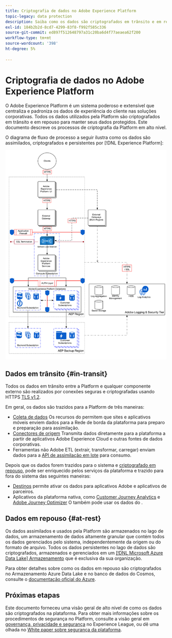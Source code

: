 ```yaml
---
title: Criptografia de dados no Adobe Experience Platform
topic-legacy: data protection
description: Saiba como os dados são criptografados em trânsito e em repouso no Adobe Experience Platform.
exl-id: 184b2b2d-8cd7-4299-83f8-f992f585c336
source-git-commit: ed897f512648797a31c20ba6d4f77aeaea62f200
workflow-type: tm+mt
source-wordcount: '398'
ht-degree: 5%

---
```


# Criptografia de dados no Adobe Experience Platform

O Adobe Experience Platform é um sistema poderoso e extensível que centraliza e padroniza os dados de experiência do cliente nas soluções corporativas. Todos os dados utilizados pela Platform são criptografados em trânsito e em repouso para manter seus dados protegidos. Este documento descreve os processos de criptografia da Platform em alto nível.

O diagrama de fluxo de processo a seguir ilustra como os dados são assimilados, criptografados e persistentes por [!DNL Experience Platform]:

![](../images/governance-privacy-security/encryption/flow.png)

## Dados em trânsito {#in-transit}

Todos os dados em trânsito entre a Platform e qualquer componente externo são realizados por conexões seguras e criptografadas usando HTTPS [TLS v1.2](https://datatracker.ietf.org/doc/html/rfc5246).

Em geral, os dados são trazidos para a Platform de três maneiras:

* [Coleta de dados](../../collection/home.md) Os recursos do permitem que sites e aplicativos móveis enviem dados para a Rede de borda da plataforma para preparo e preparação para assimilação.
* [Conectores de origem](../../sources/home.md) Transmita dados diretamente para a plataforma a partir de aplicativos Adobe Experience Cloud e outras fontes de dados corporativas.
* Ferramentas não Adobe ETL (extrair, transformar, carregar) enviam dados para a [API de assimilação em lote](../../ingestion/batch-ingestion/overview.md) para consumo.

Depois que os dados forem trazidos para o sistema e [criptografado em repouso](#at-rest), pode ser enriquecido pelos serviços da plataforma e trazido para fora do sistema das seguintes maneiras:

* [Destinos](../../destinations/home.md) permite ativar os dados para aplicativos Adobe e aplicativos de parceiros.
* Aplicativos da plataforma nativa, como [Customer Journey Analytics](https://experienceleague.adobe.com/docs/analytics-platform/using/cja-overview/cja-overview.html?lang=pt-BR) e [Adobe Journey Optimizer](https://experienceleague.adobe.com/docs/journey-optimizer/using/ajo-home.html?lang=pt-BR) O também pode usar os dados do .

## Dados em repouso {#at-rest}

Os dados assimilados e usados pela Platform são armazenados no lago de dados, um armazenamento de dados altamente granular que contém todos os dados gerenciados pelo sistema, independentemente da origem ou do formato de arquivo. Todos os dados persistentes no lago de dados são criptografados, armazenados e gerenciados em um [[!DNL Microsoft Azure Data Lake] Armazenamento](https://docs.microsoft.com/en-us/azure/storage/blobs/data-lake-storage-introduction) que é exclusiva da sua organização.

Para obter detalhes sobre como os dados em repouso são criptografados no Armazenamento Azure Data Lake e no banco de dados do Cosmos, consulte o [documentação oficial do Azure](https://docs.microsoft.com/en-us/azure/data-lake-store/data-lake-store-encryption).

## Próximas etapas

Este documento forneceu uma visão geral de alto nível de como os dados são criptografados na plataforma. Para obter mais informações sobre os procedimentos de segurança no Platform, consulte a visão geral em [governança, privacidade e segurança](./overview.md) no Experience League, ou dê uma olhada no [White paper sobre segurança da plataforma](https://www.adobe.com/content/dam/cc/en/security/pdfs/AEP_SecurityOverview.pdf).
